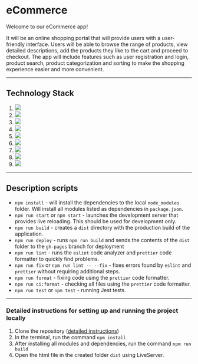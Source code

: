 # eCommerce

Welcome to our eCommerce app! 

It will be an online shopping portal that will provide users with a user-friendly interface. Users will be able to browse the range of products, view detailed descriptions, add the products they like to the cart and proceed to checkout. The app will include features such as user registration and login, product search, product categorization and sorting to make the shopping experience easier and more convenient.
***
## Technology Stack
1. <img src="https://img.shields.io/badge/HTML-3CB371?style=for-the-badge&logo=HTML5&logoColor=DC143C"/>
2. <img src="https://img.shields.io/badge/CSS-3CB371?style=for-the-badge&logo=css3&logoColor=00CED1"/>
3. <img src="https://img.shields.io/badge/JavaScript-3CB371?style=for-the-badge&logo=javascript&logoColor=FFD700"/>
4. <img src="https://img.shields.io/badge/TypeScript-3CB371?style=for-the-badge&logo=typescript&logoColor=0000CD"/>
5. <img src="https://img.shields.io/badge/Prettier-3CB371?style=for-the-badge&logo=prettier&logoColor=DB7093"/>
6. <img src="https://img.shields.io/badge/ESLint-3CB371?style=for-the-badge&logo=eslint&logoColor=8A2BE2"/>
7. <img src="https://img.shields.io/badge/git-3CB371?style=for-the-badge&logo=git&logoColor=FF6347"/>
8. <img src="https://img.shields.io/badge/Webpack-3CB371?style=for-the-badge&logo=webpack&logoColor=1E90FF"/>
5. <img src="https://img.shields.io/badge/Jest-3CB371?style=for-the-badge&logo=jest&logoColor=8B008B"/>
***
## Description scripts
- `npm install` - will install the dependencies to the local `node_modules` folder. Will install all modules listed as dependencies in `package.json`.
- `npm run start` or `npm start` - launches the development server that provides live reloading. This should be used for development only.
- `npm run build` - creates a `dist` directory with the production build of the application.
- `npm run deploy` - runs `npm run build` and sends the contents of the `dist` folder to the `gh-pages` branch for deployment
- `npm run lint` - runs the `eslint` code analyzer and `prettier` code formatter to quickly find problems.
- `npm run fix` or `npm run lint -- --fix` - fixes errors found by `eslint` and `prettier` without requiring additional steps.
- `npm run format` - fixing code using the `prettier` code formatter.
- `npm run ci:format` - checking all files using the `prettier` code formatter.
- `npm run test` or `npm test` - running Jest tests.
***
### Detailed instructions for setting up and running the project locally
1. Clone the repository ([detailed instructions](https://docs.github.com/en/repositories/creating-and-managing-repositories/cloning-a-repository))
2. In the terminal, run the command `npm install`
3. After installing all modules and dependencies, run the command `npm run build`
4. Open the html file in the created folder `dist` using LiveServer.

